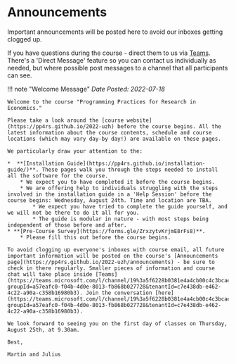 # Announcements

Important announcements will be posted here to avoid our inboxes getting clogged up.

If you have questions during the course - direct them to us via [Teams](https://teams.microsoft.com/l/channel/19%3a5f6228b0381e4a4cb00c4c3bcae33ef7%40thread.tacv2/General%2520(2022)?groupId=a57eafc0-f04b-4d0e-8013-fb868b027728&tenantId=c7e438db-e462-4c22-a90a-c358b16980b3). There's a 'Direct Message' feature so you can contact us individually as needed, but where possible post messages to a channel that all participants can see.

<!-- 
!!! bug "Final Assignment"
    *Date Posted: 2021-09-27*

    Detail about the course assignment:

    * Due date: Friday, October 29th at 23:59.
    * Discuss with one of us your proposed assignment before you start
        * We can evaluate whether it is do-able within the time frame
        * Don't try and be too fancy, it's more important that it works
    * The assignment must:
        - Do some form of data cleaning / manipulation as part of the workflow
            - The initial "dataset" cannot be the one that generates the regression / figures
        - Produce at least one figure and one table of results that are saved to file
        - Use `Snakemake` to execute the workflow
    * Submission format: Invite @lachlandeer *and* @julianlanger to collaborate on your GitHub repository by the due date.
        * This means, we expect well version controlled work.
        * Tag your final submission using the following git command `git tag -a 1.0 -m "submitted version"`
        * You must have a README.md in the main directory with instructions on how we can build the assignment & what it does.
    * Explictly document somewhere what packages we need to install so that your assignment runs on our machine with no issues.
    * Your assignment must execute by us typing:
        * `snakemake --cores 1 all`
  
      into a terminal that is opened into your project's directory
    
    * To pass the course:
        *  Your code must build without errors via Snakemake (unless we find something really weird, then we will reach out to you)
        * The project must be version controlled, with each contributor making commits. One final commit is not enough.
        * Inputs and outputs must be in separate folders. -->

!!! note "Welcome Message"
    *Date Posted: 2022-07-18*

    Welcome to the course "Programming Practices for Research in Economics."

    Please take a look around the [course website](https://pp4rs.github.io/2022-uzh) before the course begins. All the latest information about the course contents, schedule and course locations (which may vary day-by day!) are available on these pages.

    We particularly draw your attention to the:

    *  **[Installation Guide](https://pp4rs.github.io/installation-guide/)**. These pages walk you through the steps needed to install all the software for the course.
        * We expect you to have completed it before the course begins.
        * We are offering help to individuals struggling with the steps involved in the installation guide in a 'Help Session' before the course begins: Wednesday, August 24th. Time and location are TBA.
            * We expect you have tried to complete the guide yourself, and we will not be there to do it all for you.
            * The guide is modular in nature - with most steps being independent of those before and after.
    * **[Pre-Course Survey](https://forms.gle/ZrxzytvKrjmE8rFs8)**.
        * Please fill this out before the course begins.

    To avoid clogging up everyone's inboxes with course email, all future important information will be posted on the course's [Announcements page](https://pp4rs.github.io/2022-uzh/announcements) - be sure to check in there regularly. Smaller pieces of information and course chat will take place inside [Teams](https://teams.microsoft.com/l/channel/19%3a5f6228b0381e4a4cb00c4c3bcae33ef7%40thread.tacv2/General%2520(2022)?groupId=a57eafc0-f04b-4d0e-8013-fb868b027728&tenantId=c7e438db-e462-4c22-a90a-c358b16980b3). Join the conversation [here](https://teams.microsoft.com/l/channel/19%3a5f6228b0381e4a4cb00c4c3bcae33ef7%40thread.tacv2/General%2520(2022)?groupId=a57eafc0-f04b-4d0e-8013-fb868b027728&tenantId=c7e438db-e462-4c22-a90a-c358b16980b3).

    We look forward to seeing you on the first day of classes on Thursday, August 25th, at 9.30am.

    Best,

    Martin and Julius

<!-- HERE IS AN EXAMPLE NOTE BOX -->
<!-- !!! note "YOUR NOTE NAME"
    *Date Posted: YOUR DATE*
    YOUR TEXT -->
